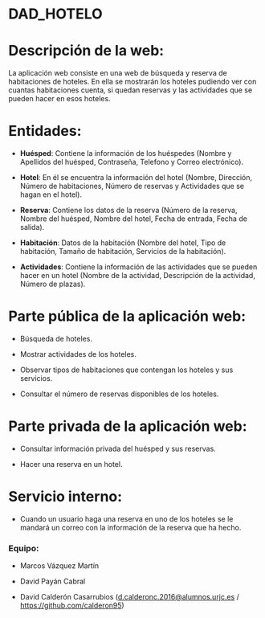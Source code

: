 # DAD_HOTELO

# Descripción de la web:

La aplicación web consiste en una web de búsqueda y reserva de habitaciones de hoteles. En ella se mostrarán los hoteles pudiendo ver con cuantas habitaciones cuenta, si quedan reservas y las actividades que se pueden hacer en esos hoteles.

# Entidades:

- **Huésped**: Contiene la información de los huéspedes (Nombre y Apellidos del huésped, Contraseña, Telefono y Correo electrónico).

- **Hotel**: En él se encuentra la información del hotel (Nombre, Dirección, Número de habitaciones, Número de reservas y Actividades que se hagan en el hotel).

- **Reserva**: Contiene los datos de la reserva (Número de la reserva, Nombre del huésped, Nombre del hotel, Fecha de entrada, Fecha de salida).

- **Habitación**: Datos de la habitación (Nombre del hotel, Tipo de habitación, Tamaño de habitación, Servicios de la habitación).

- **Actividades**: Contiene la información de las actividades que se pueden hacer en un hotel (Nombre de la actividad, Descripción de la actividad, Número de plazas).

# Parte pública de la aplicación web:

- Búsqueda de hoteles.

- Mostrar actividades de los hoteles.

- Observar tipos de habitaciones que contengan los hoteles y sus servicios.

- Consultar el número de reservas disponibles de los hoteles.

# Parte privada de la aplicación web:

- Consultar información privada del huésped y sus reservas.

- Hacer una reserva en un hotel.

# Servicio interno:

- Cuando un usuario haga una reserva en uno de los hoteles se le mandará un correo con la información de la reserva que ha hecho.


### Equipo:

- Marcos Vázquez Martín

- David Payán Cabral

- David Calderón Casarrubios (d.calderonc.2016@alumnos.urjc.es / https://github.com/calderon95)
